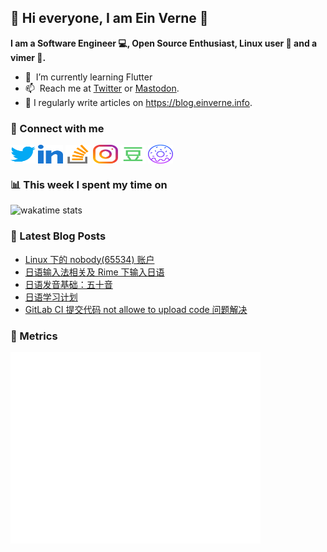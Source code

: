 ## 👋 Hi everyone, I am Ein Verne 👋

**I am a Software Engineer 💻, Open Source Enthusiast, Linux user :penguin: and a vimer :man:.**

- 🌱 &nbsp;I’m currently learning Flutter
- 📫 &nbsp;Reach me at [Twitter](https://twitter.com/einverne) or <a rel="me" href="https://m.gtk.pw/@einverne">Mastodon</a>.
- 📝 I regularly write articles on <https://blog.einverne.info>.


### 🔗 Connect with me
<a href="https://twitter.com/einverne" target="_blank"><img align="center" src="images/twitter.svg" alt="twitter einverne" height="30" width="40" /></a>
<a href="https://linkedin.com/in/einverne" target="_blank"><img align="center" src="images/linked-in-alt.svg" alt="linkedin einverne" height="30" width="40" /></a>
<a href="https://stackoverflow.com/users/1820217/einverne" target="_blank"><img align="center" src="images/stack-overflow.svg" alt="stackoverflow einverne" height="30" width="40" /></a>
<a href="https://instagram.com/einverne" target="_blank"><img align="center" src="images/instagram.svg" alt="instagram einverne" height="30" width="40" /></a>
<a href="https://www.douban.com/people/einverne" target="_blank"><img align="center" src="images/douban.svg" alt="douban einverne" height="30" width="40" /></a>
<a href="https://homer.einverne.info" target="_blank"><img align="center" src="images/homer.svg" alt="einverne online services" height="30" width="40" /></a>

### 📊 This week I spent my time on

![wakatime stats](https://github-readme-stats.vercel.app/api/wakatime?username=einverne&api_domain=wakapi.einverne.info&hide_title=true&hide_border=true&langs_count=5&bg_color=00000000&text_color=777&layout=compact)

### 📕 Latest Blog Posts
<!-- BLOG-POST-LIST:START -->
- [Linux 下的 nobody&lpar;65534&rpar; 账户](https://einverne.github.io/post/2022/10/unix-nobody-65534.html)
- [日语输入法相关及 Rime 下输入日语](https://einverne.github.io/post/2022/10/japanese-input-method-macos-rime.html)
- [日语发音基础：五十音](https://einverne.github.io/post/2022/10/japanese-hiragana-katakana.html)
- [日语学习计划](https://einverne.github.io/post/2022/10/japanese-learning-plan.html)
- [GitLab CI 提交代码 not allowe to upload code 问题解决](https://einverne.github.io/post/2022/10/gitlab-ci-not-allowed-to-upload-code.html)
<!-- BLOG-POST-LIST:END -->

### 👻 Metrics
<img align="left" src="/metrics.base.svg" alt="Metrics" width="400">

